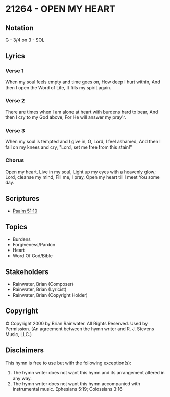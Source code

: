 # 21264 - OPEN MY HEART

## Notation

G - 3/4 on 3 - SOL

## Lyrics

### Verse 1

When my soul feels empty and time goes on, How deep I hurt within, And then I open the Word of Life, It fills my spirit again.

### Verse 2

There are times when I am alone at heart with burdens hard to bear, And then I cry to my God above, For He will answer my pray'r.

### Verse 3

When my soul is tempted and I give in, O, Lord, I feel ashamed, And then I fall on my knees and cry, "Lord, set me free from this stain!"

### Chorus

Open my heart, Live in my soul, Light up my eyes with a heavenly glow; Lord, cleanse my mind, Fill me, I pray, Open my heart till I meet You some day.


## Scriptures

- [Psalm 51:10](https://www.biblegateway.com/passage/?search=Psalm%2051%3A10)

## Topics

- Burdens
- Forgiveness/Pardon
- Heart
- Word Of God/Bible

## Stakeholders

- Rainwater, Brian (Composer)
- Rainwater, Brian (Lyricist)
- Rainwater, Brian (Copyright Holder)

## Copyright

© Copyright 2000 by Brian Rainwater. All Rights Reserved. Used by Permission.
(An agreement between the hymn writer and R. J. Stevens Music, LLC.)

## Disclaimers

This hymn is free to use but with the following exception(s):
1. The hymn writer does not want this hymn and its arrangement altered in any way.
2. The hymn writer does not want this hymn accompanied with instrumental music.
Ephesians 5:19; Colossians 3:16

